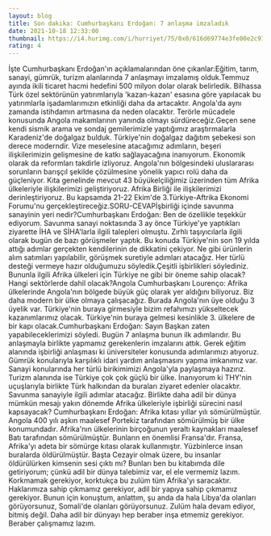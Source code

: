 ```yaml
--- 
layout: blog
title: Son dakika: Cumhurbaşkanı Erdoğan: 7 anlaşma imzaladık
date: 2021-10-18 12:33:00
thumbnail: https://i4.hurimg.com/i/hurriyet/75/0x0/616d69774e3fe00e2c97c6d9.jpg
rating: 4
---
```

İşte Cumhurbaşkanı Erdoğan'ın açıklamalarından öne çıkanlar:Eğitim, tarım, sanayi, gümrük, turizm alanlarında 7 anlaşmayı imzalamış olduk.Temmuz ayında ikili ticaret hacmi hedefini 500 milyon dolar olarak belirledik. Bilhassa Türk özel sektörünün yatırımlarıyla 'kazan-kazan' esasına göre yapılacak bu yatırımlarla işadamlarımızın etkinliği daha da artacaktır. Angola'da aynı zamanda istihdamın artmasına da neden olacaktır. Terörle mücadele konusunda Angola makamlarının yanında olmayı sürdüreceğiz.Geçen sene kendi sismik arama ve sondaj gemilerimizle yaptığımız araştırmalarla Karadeniz'de doğalgaz bulduk. Türkiye'nin doğalgaz dağıtım şebekesi son derece moderndir. Vize meselesine atacağımız adımların, beşeri ilişkilerimizin gelişmesine de katkı sağlayacağına inanıyorum. Ekonomik olarak da reformları takdirle izliyoruz. Angola'nın bölgesindeki uluslararası sorunların barışçıl şekilde çözülmesine yönelik yapıcı rolü daha da güçleniyor. Kıta genelinde mevcut 43 büyükelçiliğimiz üzerinden tüm Afrika ülkeleriyle ilişkilerimizi geliştiriyoruz. Afrika Birliği ile ilişkilerimizi derinleştiriyoruz. Bu kapsamda 21-22 Ekim'de 3.Türkiye-Aftrika Ekonomi Forumu'nu gerçekleştireceğiz.SORU-CEVAPİşbirliği içinde savunma sanayinin yeri nedir?Cumhurbaşkanı Erdoğan: Ben de özellikle teşekkür ediyorum. Savunma sanayi noktasında 3 ay önce Türkiye'ye yaptıkları ziyarette İHA ve SİHA'larla ilgili talepleri olmuştu. Zırhlı taşıyıcılarla ilgili olarak bugün de bazı görüşmeler yaptık. Bu konuda Türkiye'nin son 19 yılda attığı adımlar gerçekten kendilerinin de dikkatini çekiyor. Ne gibi ürünlerin alım satımları yapılabilir, görüşmek suretiyle adımları atacağız. Her türlü desteği vermeye hazır olduğumuzu söyledik.Çeşitli işbirlikleri söylediniz. Bununla ilgili Afrika ülkeleri için Türkiye ne gibi bir öneme sahip olacak? Hangi sektörlerde dahil olacak?Angola Cumhurbaşkanı Lourenço: Afrika ülkelerinde Angola'nın bölgede büyük güç olarak yer aldığını biliyoruz. Biz daha modern bir ülke olmaya çalışacağız. Burada Angola'nın üye olduğu 3 üyelik var. Türkiye'nin buraya girmesiyle bizim refahımızı yükseltecek kazanımlarımız olacak. Türkiye'nin buraya gelmesi kesinlikle 3. ülkelere de bir kapı olacak.Cumhurbaşkanı Erdoğan: Sayın Başkan zaten yapabileceklerimizi söyledi. Bugün 7 anlaşma bunun ilk adımlarıdır. Bu anlaşmayla birlikte yapmamız gerekenlerin imzalarını attık. Gerek eğitim alanında işbirliği anlaşması ki üniversiteler konusunda adımlarımızı atıyoruz. Gümrük konularıyla karşılıklı idari yardım anlaşmasını yapma imkanımız var. Sanayi konularında her türlü birikimimizi Angola'yla paylaşmaya hazırız. Turizm alanında ise Türkiye çok çok güçlü bir ülke. İnanıyorum ki THY'nin uçuşlarıyla birlikte Türk halkından da buraları ziyaret edenler olacaktır. Savunma sanayiyle ilgili adımlar atacağız. Birlikte daha adil bir dünya mümkün mesajı yakın dönemde Afrika ülkeleriyle işbirliği sürecini nasıl kapsayacak? Cumhurbaşkanı Erdoğan: Afrika kıtası yıllar yılı sömürülmüştür. Angola 400 yılı aşkın maalesef Portekiz tarafından sömürülmüş bir ülke konumundadır. Afrika'nın ülkelerinin birçoğunun yeraltı kaynakları maalesef Batı tarafından sömürülmüştür. Bunların en önemlisi Fransa'dır. Fransa, Afrika'yı adeta bir sömürge kıtası olarak kullanmıştır. Yüzbinlerce insan buralarda öldürülmüştür. Başta Cezayir olmak üzere, bu insanlar öldürülürken kimsenin sesi çıktı mı? Bunları ben bu kitabımda dile getiriyorum; çünkü adil bir dünya talebimiz var, el ele vermemiz lazım. Korkmamak gerekiyor, korktukça bu zulüm tüm Afrika'yı saracaktır. Haklarımıza sahip çıkmamız gerekiyor, adil bir yapıya sahip çıkmamız gerekiyor. Bunun için konuştum, anlattım, şu anda da hala Libya'da olanları görüyorsunuz, Somali'de olanları görüyorsunuz. Zulüm hala devam ediyor, bitmiş değil. Daha adil bir dünyayı hep beraber inşa etmemiz gerekiyor. Beraber çalışmamız lazım.